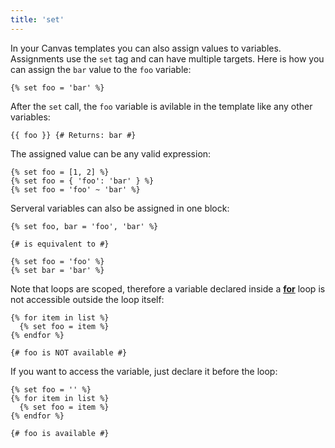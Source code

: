 ```yaml
---
title: 'set'
---
```


In your Canvas templates you can also assign values to variables. Assignments use the `set` tag and can have multiple targets. Here is how you can assign the `bar` value to the `foo` variable:

```twig {% process=false %}
{% set foo = 'bar' %}
```

After the `set` call, the `foo` variable is avilable in the template like any other variables:

```twig {% process=false %}
{{ foo }} {# Returns: bar #}
```

The assigned value can be any valid expression:

```twig {% process=false %}
{% set foo = [1, 2] %}
{% set foo = { 'foo': 'bar' } %}
{% set foo = 'foo' ~ 'bar' %}
```

Serveral variables can also be assigned in one block:

```twig {% process=false %}
{% set foo, bar = 'foo', 'bar' %}

{# is equivalent to #}

{% set foo = 'foo' %}
{% set bar = 'bar' %}
```

Note that loops are scoped, therefore a variable declared inside a [**for**](/docs/canvas/tags/for) loop is not accessible outside the loop itself:

```twig {% process=false %}
{% for item in list %}
  {% set foo = item %}
{% endfor %}

{# foo is NOT available #}
```

If you want to access the variable, just declare it before the loop:

```twig {% process=false %}
{% set foo = '' %}
{% for item in list %}
  {% set foo = item %}
{% endfor %}

{# foo is available #}
```
